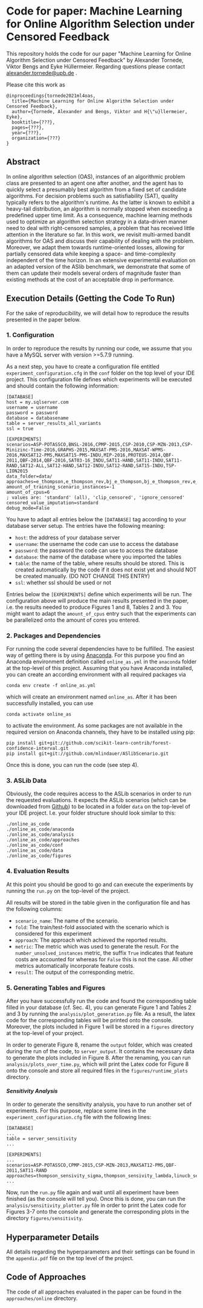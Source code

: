 # Code for paper: Machine Learning for Online Algorithm Selection under Censored Feedback

This repository holds the code for our paper "Machine Learning for Online Algorithm Selection under Censored Feedback" by Alexander Tornede, Viktor Bengs and Eyke Hüllermeier. Regarding questions please contact alexander.tornede@upb.de .

Please cite this work as
```
@inproceedings{tornede2021ml4oas,
  title={Machine Learning for Online Algorithm Selection under Censored Feedback},
  author={Tornede, Alexander and Bengs, Viktor and H{\"u}llermeier, Eyke},
  booktitle={???},
  pages={???},
  year={???},
  organization={???}
}
```

## Abstract
In online algorithm selection (OAS), instances of an algorithmic problem class are presented to an agent one after another, and the agent has to quickly select a presumably best algorithm from a fixed set of candidate algorithms. For decision problems such as satisfiability (SAT), quality typically refers to the algorithm's runtime. As the latter is known to exhibit a heavy-tail distribution, an algorithm is normally stopped when exceeding a predefined upper time limit. As a consequence, machine learning methods used to optimize an algorithm selection strategy in a data-driven manner need to deal with right-censored samples, a problem that has received little attention in the literature so far. 
In this work, we revisit multi-armed bandit algorithms for OAS and discuss their capability of dealing with the problem. Moreover, we adapt them towards runtime-oriented losses, allowing for partially censored data while keeping a space- and time-complexity independent of the time horizon. In an extensive experimental evaluation on an adapted version of the ASlib benchmark, we demonstrate that some of them can update their models several orders of magnitude faster than existing methods at the cost of an acceptable drop in performance.

## Execution Details (Getting the Code To Run)
For the sake of reproducibility, we will detail how to reproduce the results presented in the paper below.

### 1. Configuration
In order to reproduce the results by running our code, we assume that you have a MySQL server with version >=5.7.9 running.

As a next step, you have to create a configuration file entitled `experiment_configuration.cfg` in the `conf` folder on the top level of your IDE project. This configuration file defines which experiments will be executed and should contain the following information:

```
[DATABASE]
host = my.sqlserver.com
username = username
password = password
database = databasename
table = server_results_all_variants
ssl = true

[EXPERIMENTS]
scenarios=ASP-POTASSCO,BNSL-2016,CPMP-2015,CSP-2010,CSP-MZN-2013,CSP-Minizinc-Time-2016,GRAPHS-2015,MAXSAT-PMS-2016,MAXSAT-WPMS-2016,MAXSAT12-PMS,MAXSAT15-PMS-INDU,MIP-2016,PROTEUS-2014,QBF-2011,QBF-2014,QBF-2016,SAT03-16_INDU,SAT11-HAND,SAT11-INDU,SAT11-RAND,SAT12-ALL,SAT12-HAND,SAT12-INDU,SAT12-RAND,SAT15-INDU,TSP-LION2015
data_folder=data/
approaches=e_thompson,e_thompson_rev,bj_e_thompson,bj_e_thompson_rev,e_blinducb,e_blinducb_rev,e_rand_blinducb,e_rand_blinducb_rev,e_bclinucb,e_bclinucb_rev,e_rand_bclinucb,e_rand_bclinucb_rev,online_oracle,degroote_epsilon_greedy,degroote_linear_epsilon_greedy,degroote_ucb
amount_of_training_scenario_instances=-1
amount_of_cpus=6
; values are: 'standard' (all), 'clip_censored', 'ignore_censored'
censored_value_imputation=standard
debug_mode=False
```

You have to adapt all entries below the `[DATABASE]` tag according to your database server setup. The entries have the following meaning:
* `host`: the address of your database server
* `username`: the username the code can use to access the database
* `password`: the password the code can use to access the database
* `database`: the name of the database where you imported the tables
* `table`: the name of the table, where results should be stored. This is created automatically by the code if it does not exist yet and should NOT be created manually. (DO NOT CHANGE THIS ENTRY)
* `ssl`: whether ssl should be used or not

Entries below the `[EXPERIMENTS]` define which experiments will be run. The configuration above will produce the main results presented in the paper, i.e. the results needed to produce Figures 1 and 8, Tables 2 and 3. You might want to adapt the `amount_of_cpus` entry such that the experiments can be parallelized onto the amount of cores you entered.

### 2. Packages and Dependencies
For running the code several dependencies have to be fulfilled. The easiest way of getting there is by using [Anaconda](https://anaconda.org/). For this purpose you find an Anaconda environment definition called `online_as.yml` in the `anaconda` folder at the top-level of this project. Assuming that you have Anaconda installed, you can create an according environment with all required packages via

```
conda env create -f online_as.yml
``` 

which will create an environment named `online_as`. After it has been successfully installed, you can use 
```
conda activate online_as
```
to activate the environment. As some packages are not available in the required version on Anaconda channels, they have to be installed using pip: 
```
pip install git+git://github.com/scikit-learn-contrib/forest-confidence-interval.git
pip install git+git://github.com/mlindauer/ASlibScenario.git
```

Once this is done, you can run the code (see step 4).

### 3. ASLib Data
Obviously, the code requires access to the ASLib scenarios in order to run the requested evaluations. It expects the ASLib scenarios (which can be downloaded from [Github](https://github.com/coseal/aslib_data)) to be located in a folder `data` on the top-level of your IDE project. I.e. your folder structure should look similar to this: 
```
./online_as_code
./online_as_code/anaconda
./online_as_code/analysis
./online_as_code/approaches
./online_as_code/conf
./online_as_code/data
./online_as_code/figures
```

### 4. Evaluation Results
At this point you should be good to go and can execute the experiments by running the `run.py` on the top-level of the project. 

All results will be stored in the table given in the configuration file and has the following columns:

* `scenario_name`: The name of the scenario.
* `fold`: The train/test-fold associated with the scenario which is considered for this experiment
* `approach`: The approach which achieved the reported results.
* `metric`: The metric which was used to generate the result. For the `number_unsolved_instances` metric, the suffix `True` indicates that feature costs are accounted for whereas for `False` this is not the case. All other metrics automatically incorporate feature costs.
* `result`: The output of the corresponding metric.

### 5. Generating Tables and Figures
After you have successfully run the code and found the corresponding table filled in your database (cf. Sec. 4), you can generate Figure 1 and Tables 2 and 3 by running the `analysis/plot_generation.py` file. As a result, the latex code for the corresponding tables will be printed onto the console. Moreover, the plots included in Figure 1 will be stored in a `figures` directory at the top-level of your project. 

In order to generate Figure 8, rename the `output` folder, which was created during the run of the code, to `server_output`. It contains the necessary data to generate the plots included in Figure 8. After the renaming, you can run `analysis/plots_over_time.py`, which will print the Latex code for Figure 8 onto the console and store all required files in the `figures/runtime_plots` directory.

#### *Sensitivity Analysis*
In order to generate the sensitivity analysis, you have to run another set of experiments. For this purpose, replace some lines in the `experiment_configuration.cfg` file with the following lines:

```
[DATABASE]
...
table = server_sensitivity
...

[EXPERIMENTS]
...
scenarios=ASP-POTASSCO,CPMP-2015,CSP-MZN-2013,MAXSAT12-PMS,QBF-2011,SAT11-RAND
approaches=thompson_sensivity_sigma,thompson_sensivity_lambda,linucb_sensivity_sigma,linucb_sensivity_alpha,linucb_sensivity_randsigma
...
```

Now, run the `run.py` file again and wait until all experiment have been finished (as the console will tell you). Once this is done, you can run the `analysis/sensitivity_plotter.py` file in order to print the Latex code for Figures 3-7 onto the console and generate the corresponding plots in the directory `figures/sensitivity`. 

## Hyperparameter Details
All details regarding the hyperparameters and their settings can be found in the `appendix.pdf` file on the top level of the project.

## Code of Approaches
The code of all approaches evaluated in the paper can be found in the `approaches/online` directory.
